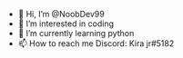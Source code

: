 - 👋 Hi, I’m @NoobDev99
- 👀 I’m interested in coding
- 🌱 I’m currently learning python
- 📫 How to reach me Discord: Kira jr#5182

<!---
NoobDev99/NoobDev99 is a ✨ special ✨ repository because its `README.md` (this file) appears on your GitHub profile.
You can click the Preview link to take a look at your changes.
--->
